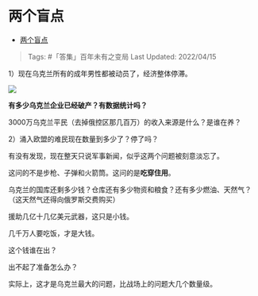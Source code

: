 # 两个盲点

- [两个盲点](https://zhuanlan.zhihu.com/p/498341707)

>Tags: #「答集」百年未有之变局 
>Last Updated: 2022/04/15

1）现在乌克兰所有的成年男性都被动员了，经济整体停滞。

![](https://pic1.zhimg.com/80/v2-2658b9b21b9981d346fb9f6081efda73_1440w.jpg?source=d16d100b)

**有多少乌克兰企业已经破产？有数据统计吗？**

3000万乌克兰平民（去掉俄控区那几百万）的收入来源是什么？是谁在养？

2）涌入欧盟的难民现在数量到多少了？停了吗？

  

有没有发现，现在整天只说军事新闻，似乎这两个问题被刻意淡忘了。

这问的不是步枪、子弹和火箭筒。这问的是**吃穿住用**。

乌克兰的国库还剩多少钱？仓库还有多少物资和粮食？还有多少燃油、天然气？（这天然气还得向俄罗斯交费购买）

援助几亿十几亿美元武器，这只是小钱。

几千万人要吃饭，才是大钱。

这个钱谁在出？

出不起了准备怎么办？

实际上，这才是乌克兰最大的问题，比战场上的问题大几个数量级。
